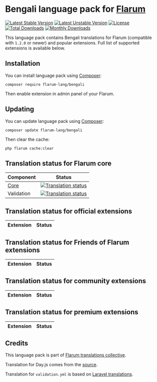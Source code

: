 # Bengali language pack for [Flarum](https://flarum.org/)

[![Latest Stable Version](https://img.shields.io/packagist/v/flarum-lang/bengali?color=success&label=stable)](https://packagist.org/packages/flarum-lang/bengali) 
[![Latest Unstable Version](https://img.shields.io/packagist/v/flarum-lang/bengali?include_prereleases&label=unstable)](https://packagist.org/packages/flarum-lang/bengali) 
[![License](https://img.shields.io/packagist/l/flarum-lang/bengali)](https://packagist.org/packages/flarum-lang/bengali) 
[![Total Downloads](https://img.shields.io/packagist/dt/flarum-lang/bengali)](https://packagist.org/packages/flarum-lang/bengali/stats) 
[![Monthly Downloads](https://img.shields.io/packagist/dm/flarum-lang/bengali)](https://packagist.org/packages/flarum-lang/bengali/stats) 

This language pack contains Bengali translations for Flarum (compatible with `1.2.0` or newer) and popular extensions. Full list of supported extensions is available below.


## Installation

You can install language pack using [Composer](https://getcomposer.org/):

```console
composer require flarum-lang/bengali
```

Then enable extension in admin panel of your Flarum.


## Updating

You can update language pack using [Composer](https://getcomposer.org/):

```console
composer update flarum-lang/bengali
```

Then clear the cache:

```console
php flarum cache:clear
```


## Translation status for Flarum core

| Component | Status |
| --- | --- |
| [Core](https://github.com/flarum/core) | [![Translation status](https://weblate.rob006.net/widgets/flarum/bn/core/svg-badge.svg)](https://weblate.rob006.net/projects/flarum/core/bn/) |
| Validation | [![Translation status](https://weblate.rob006.net/widgets/flarum/bn/validation/svg-badge.svg)](https://weblate.rob006.net/projects/flarum/validation/bn/) |


## Translation status for official extensions

<!-- flarum-extensions-list-start -->

| Extension | Status |
| --- | --- |

<!-- flarum-extensions-list-stop -->


## Translation status for Friends of Flarum extensions

<!-- fof-extensions-list-start -->

| Extension | Status |
| --- | --- |

<!-- fof-extensions-list-stop -->


## Translation status for community extensions

<!-- various-extensions-list-start -->

| Extension | Status |
| --- | --- |

<!-- various-extensions-list-stop -->


## Translation status for premium extensions

<!-- premium-extensions-list-start -->

| Extension | Status |
| --- | --- |

<!-- premium-extensions-list-stop -->


## Credits

This language pack is part of [Flarum translations collective](https://github.com/rob006-software/flarum-translations).

Translation for Day.js comes from the [source](https://github.com/iamkun/dayjs/blob/v1.10.4/src/locale/bn.js).

Translation for `validation.yml` is based on [Laravel translations](https://github.com/Laravel-Lang/lang/blob/8.1.3/src/bn/validation.php).
